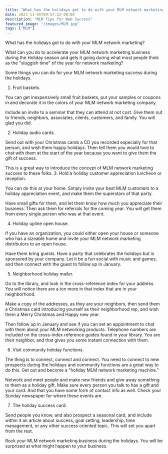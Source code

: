 ```yaml
---
title: "What has the holidays got to do with your MLM network marketing?"
date: 2023-11-05T09:57:22-08:00
description: "MLM Tips for Web Success"
featured_image: "/images/MLM.jpg"
tags: ["MLM"]
---
```


What has the holidays got to do with your MLM network marketing? 


What can you do to accelerate your MLM network marketing business during the Holiday season and gets it going during what most people think as the "sluggish time" of the year for network marketing?

Some things you can do for your MLM network marketing success during the holidays.

1. Fruit baskets.

You can get inexpensively small fruit baskets, put your samples or coupons in and decorate it in the colors of your MLM network marketing company. 

Include an invite to a seminar that they can attend at not cost. Give them out to friends, neighbors, associates, clients, customers, and family. You will glad you did.

2. Holiday audio cards.

Send out with your Christmas cards a CD you recorded especially for that person, and wish them happy holidays. Then tell them you would love to chat with them at the start of the year because you want to give them the gift of success. 

This is a great way to introduce the concept of MLM network marketing success to these folks.
3. Hold a holiday customer appreciation luncheon or reception.

You can do this at your home. Simply invite your best MLM customers to a holiday appreciation event, and make them the superstars of that party.

Have small gifts for them, and let them know how much you appreciate their business. Then ask them for referrals for the coming year. You will get them from every single person who was at that event.

4. Holiday upline open house.

If you have an organization, you could either open your house or someone who has a sizeable home and invite your MLM network marketing distributors to an open house. 

Have them bring guests. Have a party that celebrates the holidays but is sponsored by your company. Let it be a fun social with music and games, and then connect with the guest to follow up in January.

5. Neighborhood holiday mailer.

Go to the library, and look in the cross-reference index for your address. You will notice there are a ton more in that index that are in your neighborhood. 

Make a copy of the addresses, as they are your neighbors, then send them a Christmas card introducing yourself as their neighborhood rep, and wish them a Merry Christmas and Happy new year.

Then follow up in January and see if you can set an appointment to chat with them about your MLM networking products. Telephone numbers are included on the cross-index reference guides found in your library. You are their neighbor, and that gives you some instant connection with them.

6. Visit community holiday functions.

The thing is to connect, connect and connect.
You need to connect to new prospects during the holidays and community functions are a great way to do this. Get out and become a "holiday MLM network marketing machine." 

Network and meet people and make new friends and give away something to them as a holiday gift. Make sure every person you talk to has a gift and your card. And that you have some form of contact info as well. Check your Sunday newspaper for where these events are.

7. The holiday success card.

Send people you know, and also prospect a seasonal card, and include within it an article about success, goal setting, leadership, time management, or any other success oriented topic. This will set you apart from the rest. 

Rock your MLM network marketing business during the holidays. You will be surprised at what might happen to your business.

